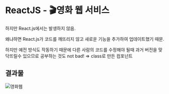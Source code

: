 # ReactJS - 🎬영화 웹 서비스

<!-- <br/>

## React Element

React JS : 어플리케이션이 interactive하도록 만들어주는 라이브러리

React-dom : library 혹은 package로서, 모든 React element들을 HTML body에 둘 수 있도록 함.

### 예제

React.createElement(”태그이름”,{태그의 속성: ”속성값”,}, “text”)

```jsx
const root = document.getElementById('root');
*const span = React.createElement('span',{
				id:"sexy-span",
				style:{color:'black'}
		}, "hello im span");
const btn = React.createElement("button",{
        // onClick:()=>console.log("im clicked")
        onMouseEnter:()=>console.log('mouse enter')
    },"click me")
const container = React.createElement('div',null,[Title,Button]);*
```

ReactDOM.render(해당 요소, 부모요소) : react element를 HTML 요소로 만들어 배치한다. 사용자에게 해당 요소를 보여줌.

```jsx
ReactDOM.render(container, root);
```

<br/>

## JSX

Javascript를 확장한 문법, React요소를 만듦.

Babel : JSX로 적은 코드를 브라우저가 이해할 수 있는 형태로 변환해줌

```jsx
const root = document.getElementById('root');
function Title() {
	return (
		<h3 id='title' onMouseEnter={() => console.log('mouse enter')}>
			hello im a title
		</h3>
	);
}
const Button = () => {
	return (
		<button
			style={{
				backgroundColor: 'tomato',
			}}
			onMouseEnter={() => console.log('mouse enter')}
		>
			click me
		</button>
	);
};
const Container = () => (
	<div>
		<Title />
		<Button />
	</div>
);
ReactDOM.render(<Container />, root);
```

리액트가 아닌 경우, 일반 자바스크립트를 쓴 브라우저는 노드정보가 바뀔때마다 노드트리를 처음부터 다시 생성함 . 그러나 리액트는 Virtual DOM을 써서 달라진 부분만 수정해서 보여줌.
<br/>

## React.useState(초기값)

데이터값과 데이터를 바꿀 수 있는 함수를 제공

함수를 이용해 state값이 바뀌면 컴포넌트는 리렌더링(새로운 값으로 재생성)되어 업데이트 됨

state는 직접적으로 수정 불가능하고 setState함수로만 수정 가능 (예 : state = “” xxx)

```jsx
const [state, setState] = useState(initial value)
```

### state를 세팅하는 법

1. 직접 할당

   ```jsx
   setState(768);
   ```

2. 함수를 할당

   ```jsx
   setState((state) => state + 1);
   //함수의 첫번째 인자는 현재 state
   ```

### 리렌더링 조건

1. props이 바뀔때
2. state가 바뀔때
3. 부모 컴포넌트가 리렌더링 될 때

### Inputs과 State

```jsx
function App() {
	const [amount, setAmount] = React.useState(0);
	const [flipped, setFlipped] = React.useState(false);

	const onChange = (event) => {
		setAmount(event.target.value);
	};

	const reset = () => setAmount(0);
	const onFlip = () => {
		setFlipped((current) => !current);
		reset();
	};

	return (
		<div>
			<h3>Super Converter</h3>
			<div>
				<label htmlFor='minutes'>Minutes</label>
				<input
					value={flipped ? amount * 60 : amount}
					onChange={onChange}
					type='number'
					id='minutes'
					placeholder='Minutes'
					disabled={flipped}
				/>
			</div>
			<div>
				<label htmlFor='hours'>Hours</label>
				<input
					value={flipped ? amount : Math.round(amount / 60)}
					type='number'
					id='hours'
					placeholder='Hours'
					onChange={onChange}
					disabled={!flipped}
				/>
			</div>
			<button onClick={reset}>Reset</button>
			<button onClick={onFlip}>Flipped</button>
		</div>
	);
}
```

<br/>

## Props

prop : 부모 컴포넌트에서 자식 컴포넌트로 데이터(인자,argument)를 전송하는 방식,

부모에 props를 사용하면 자식 컴포넌트의 인자로 props객체가 전달된다.

전달하는 prop의 형태

- 문자열 ⇒ text=”string” or text={”string”}
- 숫자 ⇒ fontSize={number}
- 함수 ⇒ onClick={handleClick}

```jsx
function Btn({ text, onClick, big = false }) {
			console.log(text, 'are rended!');
			return (
				<button
					onClick={onClick}
					style={{
						backgroundColor: 'tomato',
						color: 'white',
						padding: '10px 20px',
						border: 0,
						borderRadius: 10,
						fontSize: big ? '18px' : '16px',
					}}
				>
					{text}
				</button>
			);
		}
		const MemorizedBtn = **React.memo(Btn)**;

		**Btn.propTypes** = {
			text: PropTypes.string.isRequired,
			big: PropTypes.bool,
			onClick: PropTypes.func,
		};

		function App() {
			const [value, setValue] = **React.useState**('Save Changes');
			const changeValue = () => setValue('Revert Changes');
			return (
				<div>
					<MemorizedBtn text={value} onClick={changeValue} big={false} />
					<MemorizedBtn text={'Continue'} big={true} />
				</div>
			);
		}
const root = ReactDOM.createRoot(document.getElementById('root'));

root.render(<App />);
```

### React.memo(컴포넌트)

컴포넌트가 React.memo()로 wrapping될 때, React는 컴포넌트를 렌더링하고 결과를 Memoizing한다.그리고 다음 렌더링이 일어날 때 props가 같다면, React는 메모이징(Memoizing)된 내용을 재사용한다.

부모 컴포넌트의 state를 변경하면 그 자식 컴포넌트들도 리렌더링이 일어남. 그때마다 자식 컴포넌트들 중 prop이 변경된 컴포넌트만 리렌더링 되도록 하는 방법임.

```jsx
const MemorizedBtn = React.memo(Btn);
```

### Prop Types

prop의 타입을 명시함으로써, 잘못된 prop이 전달되지 않도록 방지함

- ~.isRequired: 필수값

```
Btn.**propTypes** = {
			text: PropTypes.string.isRequired,
			big: PropTypes.number,
			onClick: PropTypes.object,
		};
```

- prop의 타입 이름 확인하기

[Typechecking With PropTypes – React](https://legacy.reactjs.org/docs/typechecking-with-proptypes.html)

## CRA(Create-React-App)

1. nodejs 설치하기(홈페이지)
2. 터미널(혹은 git bash)에서 `node -v` 로 설치됐는지 확인하기
3. `npx` 명령어를 입력하여 사용할 수 있는지 확인하기
4. `npx create-react-app 폴더명`
5. `cd 폴더명`
6. `code .`
7. yarn.lock 파일 삭제하기(없을수도 있음)
8. `npm i prop-types`
   <br/>

## CSS Module

1. CSS 파일명을 컴포넌트명.module.css로 설정한다.
2. 컴포넌트 파일에서 해당 CSS파일을 import한다.
3. 태그의 클래스 이름에 `import한 변수명.식별자명`을 쓴다.

   ⇒실제 DOM에는 랜덤한 클래스명이 적용된다.

```css
//Button.module.css
.btn {
	color: white;
	background-color: black;
}
```

```jsx
//Button.jsx
import **styles** from './Button.module.css'

export default function Button() {
		return (
				<button class={**styles.btn**}>Click Me</button>
```

<br/>

## useEffect(()⇒{},[])

state가 변경될 때 마다 컴포넌트는 리렌더링된다. 하지만 항상 렌더링 될 필요가 없는 코드가 있을 수 있다. 그럴 때는 useEffect()를 사용!

```jsx
useEffect(() => {
	//컴포넌트가 mount될 때 실행되는 코드
	//혹은 dependency value가 바뀔때마다 실행되는 코드
	return () => {
		//컴포넌트가 unmount될때 실행되는 코드
	};
}, [dependency]);
```

dependency가 빈 배열일 경우 처음 렌더링될때만 콜백함수가 실행된다. dependency value가 바뀔때마다 등록된 함수가 실행된다.

cleanup 함수 : 컴포넌트가 unmount될 때 실행되는 함수

### render가 두번씩 실행된다면?

index.js에 React.StrictMode태그는 코드의 문제를 감지하고 경고하기 위해서 구성요소를 두 번 렌더링한다. 원하지 않는다면 해당 태그를 지울것!

### 참고 문서

[16. useEffect를 사용하여 마운트/언마운트/업데이트시 할 작업 설정하기 · GitBook](https://react.vlpt.us/basic/16-useEffect.html)
<br/>

## Coin Tracker 만들기

### select태그

- 특정 option을 선택할 시 select요소의 value값이 바뀌는 것을 감지하기 위해 onChange이벤트를 사용
- 또한 option태그 안에는 무조건 value 속성값을 설정해야 특정값을 select의 value값에서 얻어낼 수 있다.
- 첫 option은 value값이 없고 선택하라는 문구만 넣고 싶을 때
  ```jsx
  <option value='' selected disabled hidden></option>
  ```

### **최종 코드**

⇒ 아쉬운 점은 변수값이 너무 많이 쓰이고 있다.

```jsx
export default function CoinTracker() {
	const [loading, setLoading] = useState(true);
	const [coins, setCoins] = useState([]);
	const [money, setMoney] = useState(0);
	const [price, setPrice] = useState(0);
	const [unit, setUnit] = useState('');
	const handleInput = (e) => {
		setMoney(e.target.value);
	};
	const handleSelect = (e) => {
		const value = e.target.value;
		const getCoin = coins.find((coin) => coin.id === value);
		console.log(getCoin);
		setUnit(getCoin.symbol);
		setPrice(getCoin.quotes.USD.price);
	};
	useEffect(() => {
		fetch('https://api.coinpaprika.com/v1/tickers')
			.then((res) => res.json())
			.then((json) => {
				setCoins(json);
				setLoading(false);
			});
	}, []);
	return (
		<div>
			<h1>Coin Tracker</h1>
			<h2>The Coins! {!loading && coins.length}</h2>
			{loading ? (
				<strong>Loading</strong>
			) : (
				<select onChange={handleSelect}>
					<option value='none' selected disabled hidden>
						--- please select coin ---
					</option>
					{coins.map((coin) => (
						<option key={coin.id} value={coin.id}>
							{coin.name} ({coin.symbol}) : $ {coin.quotes.USD.price} USD
						</option>
					))}
				</select>
			)}
			<div>
				<label htmlFor='money'>your money : </label>
				<input
					id='money'
					value={money}
					onChange={handleInput}
					type='number'
					placeholder='please input your money'
				/>
				<p>You can get {price !== 0 ? money / price + ' ' + unit : 'nothing'} !</p>
			</div>
		</div>
	);
}
```

### **참고 문서**

[[html] 셀렉트박스 기본값에 관해](https://euntori7.tistory.com/329)
<br/>

## React-Router

노마드코더에서는 Router Components(그중에서도 BrowserRouter) 방식으로, 나의 경우는 Routers(그중에서도 createBrowerRouter) 방식을 사용했다.

### createBroswerRouter

**Client Side Routing**

- 한 페이지씩
- Router안에 독립적인 route들이 존재
- **예시 코드**

  ```jsx
  import * as React from "react";
  import { createRoot } from "react-dom/client";
  import {
    createBrowserRouter,
    RouterProvider,
    Route,
    Link,
  } from "react-router-dom";

  const **router** = **createBrowserRouter**([
    {
      path: "/",
      element: (
        <div>
          <h1>Hello World</h1>
          <Link to="about">About Us</Link>
        </div>
      ),
    },
    {
      path: "about",
      element: <div>About</div>,
    },
  ]);

  createRoot(document.getElementById("root")).render(
    **<RouterProvider router={router} />**
  );
  ```

**Nested Routes**

- 한 페이지 안에 nav가 있고, list를 선택하면 그에 맞게 서브 페이지?를 보여줌
- Router안에 독립적인 route들이 존재하고 각 route안에는 자식 route들이 존재
- **예시코드**
  - 컴포넌트 내부에서 routes 작성하는 경우
    ```jsx
    // Configure nested routes with JSX
    **createBrowserRouter**(
      createRoutesFromElements(
        <Route path="/" element={<Root />}>
          <Route path="contact" element={<Contact />} />
          <Route
            path="dashboard"
            element={<Dashboard />}
            loader={({ request }) =>
              fetch("/api/dashboard.json", {
                signal: request.signal,
              })
            }
          />
          <Route element={<AuthLayout />}>
            <Route
              path="login"
              element={<Login />}
              loader={redirectIfUser}
            />
            <Route path="logout" action={logoutUser} />
          </Route>
        </Route>
      )
    );
    ```
  - 최상위 부모 컴포넌트에서 하나의 객체로 router를 설정
    ```jsx
    // Or use plain objects
    // index.js? 혹은 app.js?에서 작성
    **createBrowserRouter**([
      {
        path: "/",
        element: <Root />,
        children: [
          {
            path: "contact",
            element: <Contact />,
          },
          {
            path: "dashboard",
            element: <Dashboard />,
            loader: ({ request }) =>
              fetch("/api/dashboard.json", {
                signal: request.signal,
              }),
          },
          {
            element: <AuthLayout />,
            children: [
              {
                path: "login",
                element: <Login />,
                loader: redirectIfUser,
              },
              {
                path: "logout",
                action: logoutUser,
              },
            ],
          },
        ],
      },
    ]);
    ```

### Parameters

**useParms()**

url에서 사용할 변수의 값을 얻을 수 있음

```jsx
// http://localhost:3001/movie/**51899**
// path: '/movie/:**id**'
const params = useParams();
console.log(params); //{ id : 51899 }
```

### 참고 문서

[Feature Overview v6.11.2](https://reactrouter.com/en/main/start/overview#client-side-routing)
<br/>

## 배포하기

### **github를 통해 배포하기**

1. `npm i gh-pages`
2. (선택) `npm run build` ⇒ 웹사이트의 production ready code(압축 및 최적화)를 생성하여 build 폴더가 생성되지만 deploy까지 되지는 않음.
3. package.json파일에 아래 코드를 추가함

   ```json
   {
   	"scripts" : {
   		“deplay” : “gh-pages -d build”,
   		"predeplay" : "npm run build"
   	},
   	“homepage”: “https://<깃허브username>.github.io/<레포지이름>”,
   }
   ```

4. `npm run deplay` ⇒ predeploy실행한 후 deploy작동함
5. build 폴더가 생성되고 배포됨

## Breaking Change

버전을 업데이트하면서 코드가 깨져서 수정해야 되는 경우를 말함. -->

하지만 React.js에서는 발생하지 않음.

왜냐하면 React.js가 코드를 깨뜨리지 않고 새로운 기능을 추가하여 업데이트했기 때문.

하지만 예전 방식도 작동하기 때문에 다른 사람의 코드를 수정해야 될때 과거 버전을 맞닥뜨릴수 있으므로 공부하는 것도 not bad! ⇒ class로 만든 컴포넌트

## 결과물

<img src="https://github.com/kittty0520/movie-web-service/assets/105909450/190b99f8-8ae1-4e32-8008-9940de426c6b" alt="영화웹">
